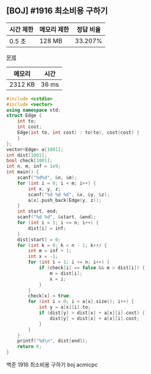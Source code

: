 ## [BOJ] #1916 최소비용 구하기

| 시간 제한 | 메모리 제한 | 정답 비율 |
| --------- | ----------- | --------- |
| 0.5 초    | 128 MB      | 33.207%   |

[문제](https://www.acmicpc.net/problem/1916)



| 메모리  | 시간  |
| ------- | ----- |
| 2312 KB | 36 ms |

```c++
#include <cstdio>
#include <vector>
using namespace std;
struct Edge {
	int to;
	int cost;
	Edge(int to, int cost) : to(to), cost(cost) {
	}
};
vector<Edge> a[1001];
int dist[1001];
bool check[1001];
int n, m, inf = 1e9;
int main() {
	scanf("%d%d", &n, &m);
	for (int i = 0; i < m; i++) {
		int x, y, z;
		scanf("%d %d %d", &x, &y, &z);
		a[x].push_back(Edge(y, z));
	}
	int start, end;
	scanf("%d %d", &start, &end);
	for (int i = 1; i <= n; i++) {
		dist[i] = inf;
	}
	dist[start] = 0;
	for (int k = 0; k < n - 1; k++) {
		int m = inf + 1;
		int x = -1;
		for (int i = 1; i <= n; i++) {
			if (check[i] == false && m > dist[i]) {
				m = dist[i];
				x = i;
			}
		}
		check[x] = true;
		for (int i = 0; i < a[x].size(); i++) {
			int y = a[x][i].to;
			if (dist[y] > dist[x] + a[x][i].cost) {
				dist[y] = dist[x] + a[x][i].cost;
			}
		}
	}
	printf("%d\n", dist[end]);
	return 0;
}
```





백준 1916 최소비용 구하기 boj acmicpc

